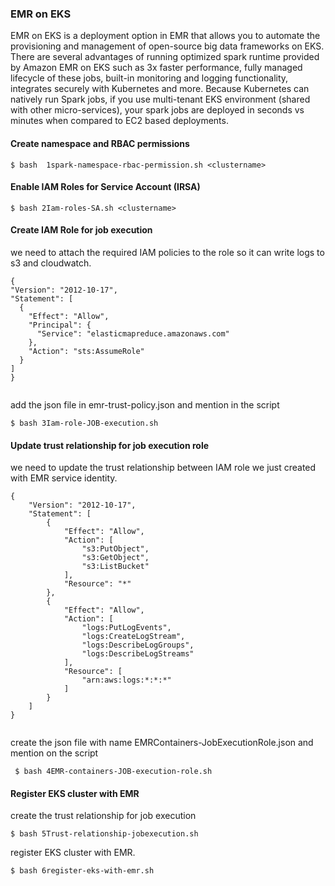 ### EMR on EKS
EMR on EKS is a deployment option in EMR that allows you to automate the provisioning and management of open-source big data frameworks on EKS. There are several advantages of running optimized spark runtime provided by Amazon EMR on EKS such as 3x faster performance, fully managed lifecycle of these jobs, built-in monitoring and logging functionality, integrates securely with Kubernetes and more. Because Kubernetes can natively run Spark jobs, if you use multi-tenant EKS environment (shared with other micro-services), your spark jobs are deployed in seconds vs minutes when compared to EC2 based deployments.

#### Create namespace and RBAC permissions

```$ bash  1spark-namespace-rbac-permission.sh <clustername>```

#### Enable IAM Roles for Service Account (IRSA)

``` $ bash 2Iam-roles-SA.sh <clustername> ```

#### Create IAM Role for job execution

  we need to attach the required IAM policies to the role so it can write logs to s3 and cloudwatch.

  ```
{
  "Version": "2012-10-17",
  "Statement": [
    {
      "Effect": "Allow",
      "Principal": {
        "Service": "elasticmapreduce.amazonaws.com"
      },
      "Action": "sts:AssumeRole"
    }
  ]
}


  ```

add the json file in emr-trust-policy.json  and mention in the script

  ``` $ bash 3Iam-role-JOB-execution.sh   ```

#### Update trust relationship for job execution role

  we need to update the trust relationship between IAM role we just created with EMR service identity.

```
{
    "Version": "2012-10-17",
    "Statement": [
        {
            "Effect": "Allow",
            "Action": [
                "s3:PutObject",
                "s3:GetObject",
                "s3:ListBucket"
            ],
            "Resource": "*"
        },
        {
            "Effect": "Allow",
            "Action": [
                "logs:PutLogEvents",
                "logs:CreateLogStream",
                "logs:DescribeLogGroups",
                "logs:DescribeLogStreams"
            ],
            "Resource": [
                "arn:aws:logs:*:*:*"
            ]
        }
    ]
}


```
create the json file with name EMRContainers-JobExecutionRole.json and mention on the script

```  $ bash 4EMR-containers-JOB-execution-role.sh   ```
  
#### Register EKS cluster with EMR
  


create the trust relationship for job execution

``` $ bash 5Trust-relationship-jobexecution.sh   ```

  register EKS cluster with EMR.

``` $ bash 6register-eks-with-emr.sh  ```
  
